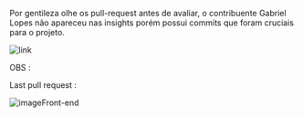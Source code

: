 Por gentileza olhe os pull-request antes de avaliar, o contribuente Gabriel Lopes não apareceu nas insights porém possui commits que foram cruciais para o projeto.

![link](https://github.com/WellingtonaguiarDev/Projeto_PI_III__FrontEnd/pull/2)

OBS : 

Last pull request : 

![image](https://github.com/user-attachments/assets/c00430dd-c24f-4c43-a6f1-a5e51008da8f)Front-end
